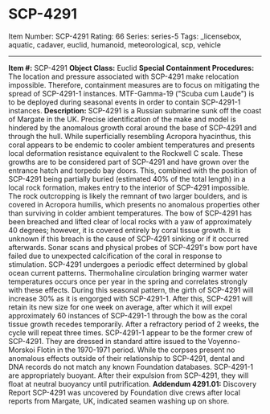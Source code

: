 # SCP-4291
Item Number: SCP-4291
Rating: 66
Series: series-5
Tags: _licensebox, aquatic, cadaver, euclid, humanoid, meteorological, scp, vehicle

---

**Item #:** SCP-4291
**Object Class:** Euclid
**Special Containment Procedures:** The location and pressure associated with SCP-4291 make relocation impossible. Therefore, containment measures are to focus on mitigating the spread of SCP-4291-1 instances. MTF-Gamma-19 ("Scuba cum Laude") is to be deployed during seasonal events in order to contain SCP-4291-1 instances.
**Description:** SCP-4291 is a Russian submarine sunk off the coast of Margate in the UK. Precise identification of the make and model is hindered by the anomalous growth coral around the base of SCP-4291 and through the hull. While superficially resembling Acropora hyacinthus, this coral appears to be endemic to cooler ambient temperatures and presents local deformation resistance equivalent to the Rockwell C scale. These growths are to be considered part of SCP-4291 and have grown over the entrance hatch and torpedo bay doors. This, combined with the position of SCP-4291 being partially buried (estimated 40% of the total length) in a local rock formation, makes entry to the interior of SCP-4291 impossible. The rock outcropping is likely the remnant of two larger boulders, and is covered in Acropora humilis, which presents no anomalous properties other than surviving in colder ambient temperatures.
The bow of SCP-4291 has been breached and lifted clear of local rocks with a yaw of approximately 40 degrees; however, it is covered entirely by coral tissue growth. It is unknown if this breach is the cause of SCP-4291 sinking or if it occurred afterwards. Sonar scans and physical probes of SCP-4291's bow port have failed due to unexpected calcification of the coral in response to stimulation.
SCP-4291 undergoes a periodic effect determined by global ocean current patterns. Thermohaline circulation bringing warmer water temperatures occurs once per year in the spring and correlates strongly with these effects. During this seasonal pattern, the girth of SCP-4291 will increase 30% as it is engorged with SCP-4291-1. After this, SCP-4291 will retain its new size for one week on average, after which it will expel approximately 60 instances of SCP-4291-1 through the bow as the coral tissue growth recedes temporarily. After a refractory period of 2 weeks, the cycle will repeat three times.
SCP-4291-1 appear to be the former crew of SCP-4291. They are dressed in standard attire issued to the Voyenno-Мorskoi Flotin in the 1970-1971 period. While the corpses present no anomalous effects outside of their relationship to SCP-4291, dental and DNA records do not match any known Foundation databases.
SCP-4291-1 are appropriately buoyant. After their expulsion from SCP-4291, they will float at neutral buoyancy until putrification.
**Addendum 4291.01:** Discovery Report
SCP-4291 was uncovered by Foundation dive crews after local reports from Margate, UK, indicated seamen washing up on shore.